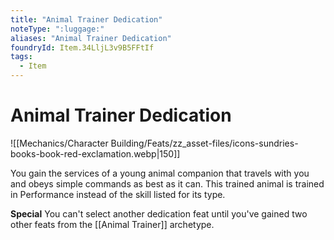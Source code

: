```yaml
---
title: "Animal Trainer Dedication"
noteType: ":luggage:"
aliases: "Animal Trainer Dedication"
foundryId: Item.34LljL3v9B5FFtIf
tags:
  - Item
---
```


# Animal Trainer Dedication
![[Mechanics/Character Building/Feats/zz_asset-files/icons-sundries-books-book-red-exclamation.webp|150]]

You gain the services of a young animal companion that travels with you and obeys simple commands as best as it can. This trained animal is trained in Performance instead of the skill listed for its type.

**Special** You can't select another dedication feat until you've gained two other feats from the [[Animal Trainer]] archetype.
